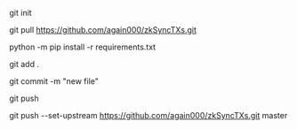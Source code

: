 
git init

git pull https://github.com/again000/zkSyncTXs.git

<!-- python -m pip freeze > requirements.txt -->
python -m pip install -r requirements.txt

<!-- selects changes -->
git add .
<!-- records changes LOCALLY -->
git commit -m "new file" 
<!-- shares changes -->
git push

git push --set-upstream https://github.com/again000/zkSyncTXs.git master